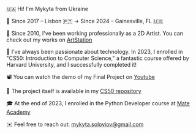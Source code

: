 🇺🇦 Hi! I'm Mykyta from Ukraine

📍 Since 2017 – Lisbon 🇵🇹 -> Since 2024 – Gainesville, FL 🇺🇸

🎨 Since 2010, I've been working professionally as a 2D Artist. You can check out my works on <a href="https://www.artstation.com/mykyta_so">ArtStation</a>

🤖 I've always been passionate about technology. In 2023, I enrolled in "CS50: Introduction to Computer Science," a fantastic course offered by Harvard University, and I successfully completed it!

📽️ You can watch the demo of my Final Project on <a href="https://youtu.be/IIwnNInCA_8">Youtube</a>

💾 The project itself is available in my <a href="https://github.com/mykyta-so/CS50">CS50 repository</a>

🎓 At the end of 2023, I enrolled in the Python Developer course at <a href="https://mate.academy/en">Mate Academy</a>

✉️ Feel free to reach out: mykyta.soloviov@gmail.com
